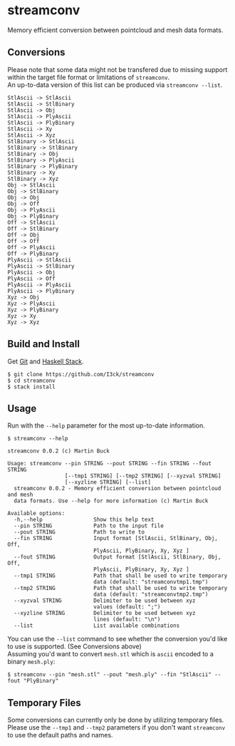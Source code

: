 streamconv
==========
Memory efficient conversion between pointcloud and mesh data formats.


Conversions
-----------
Please note that some data might not be transfered due to missing support within the target file format or limitations of `streamconv`.  
An up-to-data version of this list can be produced via `streamconv --list`.  
```
StlAscii -> StlAscii
StlAscii -> StlBinary
StlAscii -> Obj
StlAscii -> PlyAscii
StlAscii -> PlyBinary
StlAscii -> Xy
StlAscii -> Xyz
StlBinary -> StlAscii
StlBinary -> StlBinary
StlBinary -> Obj
StlBinary -> PlyAscii
StlBinary -> PlyBinary
StlBinary -> Xy
StlBinary -> Xyz
Obj -> StlAscii
Obj -> StlBinary
Obj -> Obj
Obj -> Off
Obj -> PlyAscii
Obj -> PlyBinary
Off -> StlAscii
Off -> StlBinary
Off -> Obj
Off -> Off
Off -> PlyAscii
Off -> PlyBinary
PlyAscii -> StlAscii
PlyAscii -> StlBinary
PlyAscii -> Obj
PlyAscii -> Off
PlyAscii -> PlyAscii
PlyAscii -> PlyBinary
Xyz -> Obj
Xyz -> PlyAscii
Xyz -> PlyBinary
Xyz -> Xy
Xyz -> Xyz
```

Build and Install
-----------------
Get [Git](https://en.wikipedia.org/wiki/Git) and [Haskell Stack](https://en.wikipedia.org/wiki/Stack_(Haskell)).  
```
$ git clone https://github.com/I3ck/streamconv
$ cd streamconv
$ stack install
```


Usage
-----
Run with the `--help` parameter for the most up-to-date information.  
```
$ streamconv --help

streamconv 0.0.2 (c) Martin Buck

Usage: streamconv --pin STRING --pout STRING --fin STRING --fout STRING
                  [--tmp1 STRING] [--tmp2 STRING] [--xyzval STRING]
                  [--xyzline STRING] [--list]
  streamconv 0.0.2 - Memory efficient conversion between pointcloud and mesh
  data formats. Use --help for more information (c) Martin Buck

Available options:
  -h,--help                Show this help text
  --pin STRING             Path to the input file
  --pout STRING            Path to write to
  --fin STRING             Input format [StlAscii, StlBinary, Obj, Off,
                           PlyAscii, PlyBinary, Xy, Xyz ]
  --fout STRING            Output format [StlAscii, StlBinary, Obj, Off,
                           PlyAscii, PlyBinary, Xy, Xyz ]
  --tmp1 STRING            Path that shall be used to write temporary
                           data (default: "streamconvtmp1.tmp")
  --tmp2 STRING            Path that shall be used to write temporary
                           data (default: "streamconvtmp2.tmp")
  --xyzval STRING          Delimiter to be used between xyz
                           values (default: ";")
  --xyzline STRING         Delimiter to be used between xyz
                           lines (default: "\n")
  --list                   List available combinations
```
You can use the `--list` command to see whether the conversion you'd like to use is supported. (See Conversions above)  
Assuming you'd want to convert `mesh.stl` which is `ascii` encoded to a binary `mesh.ply`:  
```
$ streamconv --pin "mesh.stl" --pout "mesh.ply" --fin "StlAscii" --fout "PlyBinary"
```


Temporary Files
---------------
Some conversions can currently only be done by utilizing temporary files.  
Please use the `--tmp1` and `--tmp2` parameters if you don't want `streamconv` to use the default paths and names.  